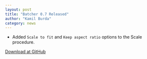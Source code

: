 ```yaml
---
layout: post
title: "Batcher 0.7 Released"
author: "Kamil Burda"
category: news
---
```


<!-- end of summary -->

* Added `Scale to fit` and `Keep aspect ratio` options to the Scale procedure.

[Download at GitHub](https://github.com/kamilburda/batcher/releases/tag/0.7)
